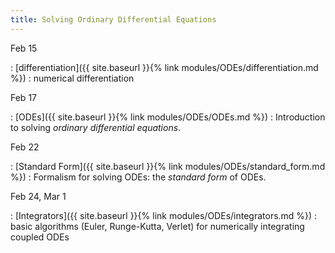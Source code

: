 ```yaml
---
title: Solving Ordinary Differential Equations
---
```


Feb 15

: [differentiation]({{ site.baseurl }}{% link modules/ODEs/differentiation.md %})
  : numerical differentiation

Feb 17

: [ODEs]({{ site.baseurl }}{% link modules/ODEs/ODEs.md %})
  : Introduction to solving *ordinary differential equations*.
	  
Feb 22

: [Standard Form]({{ site.baseurl }}{% link modules/ODEs/standard_form.md %})
  : Formalism for solving ODEs: the *standard form* of ODEs.


Feb 24, Mar 1

: [Integrators]({{ site.baseurl }}{% link modules/ODEs/integrators.md %})
  : basic algorithms (Euler, Runge-Kutta, Verlet) for numerically integrating coupled ODEs
